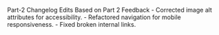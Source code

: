 Part-2
Changelog Edits Based on Part 2 Feedback - Corrected image alt attributes for accessibility. - Refactored navigation for mobile responsiveness. - Fixed broken internal links.
